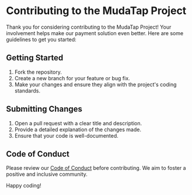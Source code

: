 # Contributing to the MudaTap Project

Thank you for considering contributing to the MudaTap Project! Your involvement helps make our payment solution even better. Here are some guidelines to get you started:

## Getting Started

1. Fork the repository.
2. Create a new branch for your feature or bug fix.
3. Make your changes and ensure they align with the project's coding standards.

## Submitting Changes

1. Open a pull request with a clear title and description.
2. Provide a detailed explanation of the changes made.
3. Ensure that your code is well-documented.

## Code of Conduct

Please review our [Code of Conduct](code_of_conduct.md) before contributing. We aim to foster a positive and inclusive community.

Happy coding!
